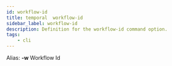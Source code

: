 ```yaml
---
id: workflow-id
title: temporal  workflow-id
sidebar_label: workflow-id
description: Definition for the workflow-id command option.
tags:
	- cli
---
```

Alias: **-w**
Workflow Id

